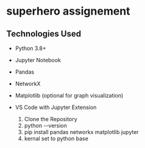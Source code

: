# superhero assignement

## Technologies Used

- Python 3.8+
- Jupyter Notebook
- Pandas
- NetworkX
- Matplotlib (optional for graph visualization)
- VS Code with Jupyter Extension

  1. Clone the Repository
  2. python --version
  3. pip install pandas networkx matplotlib jupyter
  4. kernal set to python base 

